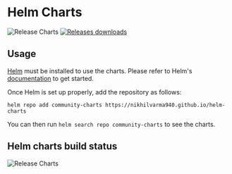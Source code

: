 # Helm Charts

![Release Charts](https://github.com/nikhilvarma940/helm-charts/actions/workflows/release.yaml/badge.svg?branch=main) [![Releases downloads](https://img.shields.io/github/downloads/nikhilvarma940/helm-charts/total.svg)](https://github.com/nikhilvarma940/helm-charts/releases)

## Usage

[Helm](https://helm.sh) must be installed to use the charts.
Please refer to Helm's [documentation](https://helm.sh/docs/) to get started.

Once Helm is set up properly, add the repository as follows:

```console
helm repo add community-charts https://nikhilvarma940.github.io/helm-charts
```

You can then run `helm search repo community-charts` to see the charts.

## Helm charts build status

![Release Charts](https://github.com/nikhilvarma940/helm-charts/actions/workflows/release.yaml/badge.svg?branch=main)
